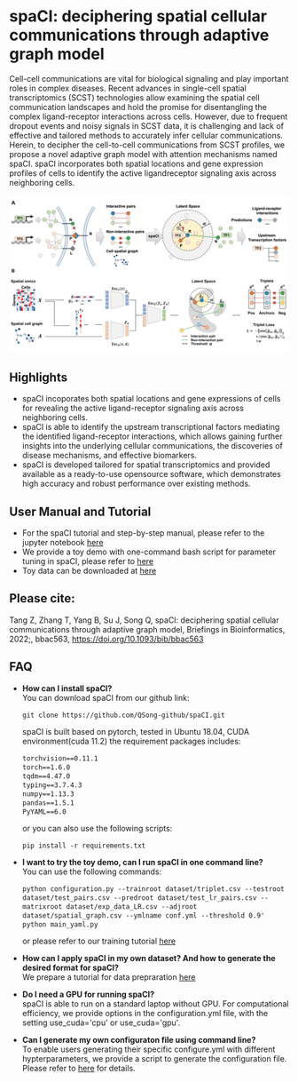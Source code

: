 # spaCI: deciphering spatial cellular communications through adaptive graph model

Cell-cell communications are vital for biological signaling and play important roles in complex diseases. Recent
advances in single-cell spatial transcriptomics (SCST) technologies allow examining the spatial cell
communication landscapes and hold the promise for disentangling the complex ligand-receptor interactions across
cells. However, due to frequent dropout events and noisy signals in SCST data, it is challenging and lack of
effective and tailored methods to accurately infer cellular communications. Herein, to decipher the cell-to-cell
communications from SCST profiles, we propose a novel adaptive graph model with attention mechanisms named
spaCI. spaCI incorporates both spatial locations and gene expression profiles of cells to identify the active ligandreceptor signaling axis across neighboring cells. 

![Image text](https://github.com/QSong-github/spaCI/raw/main/FIgure%201.png)

## Highlights
* spaCI incoporates both spatial locations and gene expressions of cells for revealing the active ligand-receptor signaling axis across neighboring cells.
* spaCI is able to identify the upstream transcriptional factors mediating the identified ligand-receptor
interactions, which allows gaining further insights into the underlying cellular communications, the
discoveries of disease mechanisms, and effective biomarkers.
* spaCI is developed tailored for spatial transcriptomics and provided available as a ready-to-use opensource software, which demonstrates high accuracy and robust performance over existing methods.

## User Manual and Tutorial
* For the spaCI tutorial and step-by-step manual, please refer to the jupyter notebook [here](https://github.com/QSong-github/spaCI/blob/main/tutorials/spaCI_manual.ipynb) 
* We provide a toy demo with one-command bash script for parameter tuning in spaCI, please refer to [here](https://github.com/QSong-github/spaCI/blob/main/parameter_tuning.sh)
* Toy data can be downloaded at [here](https://github.com/QSong-github/spaCI/tree/main/dataset)

## Please cite: 
Tang Z, Zhang T, Yang B, Su J, Song Q, spaCI: deciphering spatial cellular communications through adaptive graph model, Briefings in Bioinformatics, 2022;, bbac563, https://doi.org/10.1093/bib/bbac563

## FAQ
* __How can I install spaCI?__       
You can download spaCI from our github link:
  ```
  git clone https://github.com/QSong-github/spaCI.git
  ```
  spaCI is built based on pytorch, tested in Ubuntu 18.04, CUDA environment(cuda 11.2)
  the requirement packages includes:
  ```
  torchvision==0.11.1
  torch==1.6.0
  tqdm==4.47.0
  typing==3.7.4.3
  numpy==1.13.3
  pandas==1.5.1
  PyYAML==6.0
  ```
  or you can also use the following scripts:
  ```
  pip install -r requirements.txt
  ```

* __I want to try the toy demo, can I run spaCI in one command line?__    
  You can use the following commands:
  ```
  python configuration.py --trainroot dataset/triplet.csv --testroot dataset/test_pairs.csv --predroot dataset/test_lr_pairs.csv --matrixroot dataset/exp_data_LR.csv --adjroot dataset/spatial_graph.csv --ymlname conf.yml --threshold 0.9' 
  python main_yaml.py
  ```
  or please refer to our training tutorial [here](https://github.com/QSong-github/spaCI/blob/main/tutorials/tutorial_train.ipynb)

* __How can I apply spaCI in my own dataset? And how to generate the desired format for spaCI?__         
    We prepare a tutorial for data prepraration [here](https://github.com/QSong-github/spaCI/blob/main/tutorials/tutorial_preprocess.md)

* __Do I need a GPU for running spaCI?__    
    spaCI is able to run on a standard laptop without GPU. For computational efficiency, we provide options in the configuration.yml file, with the setting use_cuda='cpu' or use_cuda='gpu'.

* __Can I generate my own configuraton file using command line?__    
    To enable users generating their specific configure.yml with different hypterparameters, we provide a script to generate the configuration file. Please refer to [here](https://github.com/QSong-github/spaCI/blob/main/tutorials/manual_configure.md) for details.
